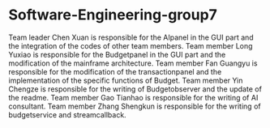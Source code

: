 # Software-Engineering-group7

Team leader Chen Xuan is responsible for the AIpanel in the GUI part and the integration of the codes of other team members. Team member Long Yuxiao is responsible for the Budgetpanel in the GUI part and the modification of the mainframe architecture. Team member Fan Guangyu is responsible for the modification of the transactionpanel and the implementation of the specific functions of Budget. Team member Yin Chengze is responsible for the writing of Budgetobserver and the update of the readme. Team member Gao Tianhao is responsible for the writing of AI consultant. Team member Zhang Shengkun is responsible for the writing of budgetservice and streamcallback.